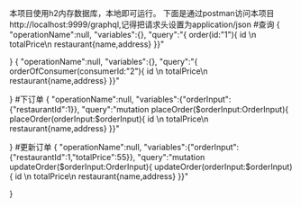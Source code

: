 本项目使用h2内存数据库，本地即可运行。
下面是通过postman访问本项目http://localhost:9999/graphql,记得把请求头设置为application/json
#查询
{
	"operationName":null,
	"variables":{},
	"query":"{ order(id:\"1\"){  id \n totalPrice\n restaurant{name,address} }}"
	
}
{
	"operationName":null,
	"variables":{},
	"query":"{ orderOfConsumer(consumerId:\"2\"){  id \n totalPrice\n restaurant{name,address} }}"
	
}
#下订单
{
	"operationName":null,
	"variables":{"orderInput":{"restaurantId":1}},
	"query":"mutation placeOrder($orderInput:OrderInput){ placeOrder(orderInput:$orderInput){  id \n totalPrice\n restaurant{name,address} }}"
	
}
#更新订单
{
	"operationName":null,
	"variables":{"orderInput":{"restaurantId":1,"totalPrice":55}},
	"query":"mutation updateOrder($orderInput:OrderInput){ updateOrder(orderInput:$orderInput){  id \n totalPrice\n restaurant{name,address} }}"
	
}